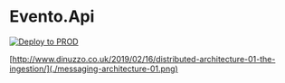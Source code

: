 # Evento.Api
  
[![Deploy to PROD](https://github.com/riccardone/Evento.Api/actions/workflows/build-push-deploy-prod.yml/badge.svg)](https://github.com/riccardone/Evento.Api/actions/workflows/build-push-deploy-prod.yml)


[http://www.dinuzzo.co.uk/2019/02/16/distributed-architecture-01-the-ingestion/](./messaging-architecture-01.png)
